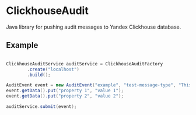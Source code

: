 # ClickhouseAudit

Java library for pushing audit messages to Yandex Clickhouse database.


## Example
```java

ClickhouseAuditService auditService = ClickhouseAuditFactory
        .create("localhost")
        .build();

AuditEvent event = new AuditEvent("example", "test-message-type", "This is the audit message");
event.getData().put("property 1", "value 1");
event.getData().put("property 2", "value 2");

auditService.submit(event);

```